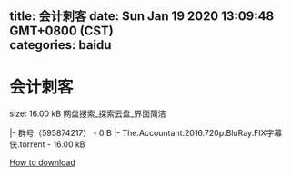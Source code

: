 
title: 会计刺客
date: Sun Jan 19 2020 13:09:48 GMT+0800 (CST)    
categories: baidu
---

# 会计刺客
size: 16.00 kB
 网盘搜索_探索云盘_界面简洁
 
|- 群号（595874217） - 0 B
|- The.Accountant.2016.720p.BluRay.FIX字幕侠.torrent - 16.00 kB

[How to download](https://bpcam.bemobtrk.com/go/2ceec3aa-1ca2-46d6-b9ff-aaa5c184517c?jno=832)